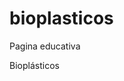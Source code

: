 # bioplasticos
Pagina educativa
<html>
<head> Bioplásticos </head>
<title> Bioplásticos </title>
<body>



</body>
</html>
